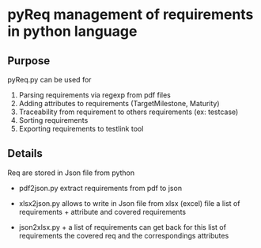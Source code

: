 pyReq management of requirements in python language
===================================================

Purpose
-------

pyReq.py can be used for 
   1. Parsing requirements via regexp from pdf files
   2. Adding attributes to requirements (TargetMilestone, Maturity)
   3. Traceability from requirement to others requirements (ex: testcase)
   4. Sorting requirements
   5. Exporting requirements to testlink tool

Details
-------

Req are stored in Json file from python

- pdf2json.py extract requirements from pdf to json

- xlsx2json.py allows to write in Json file from xlsx (excel)
file a list of requirements + attribute and covered requirements

- json2xlsx.py + a list of requirements can get back for this
list of requirements the covered req and the correspondings attributes

